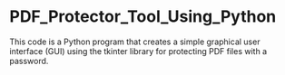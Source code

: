 # PDF_Protector_Tool_Using_Python
This code is a Python program that creates a simple graphical user interface (GUI) using the tkinter library for protecting PDF files with a password.
